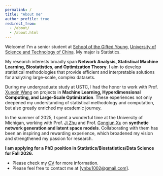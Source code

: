 ```yaml
---
permalink: /
title: "About me"
author_profile: true
redirect_from: 
  - /about/
  - /about.html
---
```


Welcome! I'm a senior student at [School of the Gifted Young](https://en.scgy.ustc.edu.cn/main.htm), [University of Science and Technology of China](https://en.ustc.edu.cn/). My major is Statistics.

My research interests broadly span **Network Analysis, Statistical Machine Learning, Biostatistics, and Optimization Theory**. I aim to develop statistical methodologies that provide efficient and interpretable solutions for analyzing large-scale, complex datasets.  

During my undergraduate study at USTC, I had the honor to work with Prof. [Xueqin Wang](https://bs.ustc.edu.cn/english/profile-650.html) on projects in **Machine Learning, Hyperdimensional Computing, and Large-Scale Optimization**. These experiences not only deepened my understanding of statistical methodology and computation, but also greatly enriched my academic journey.  

In the summer of 2025, I spent a wonderful time at the University of Michigan, working with Prof. [Ji Zhu](https://dept.stat.lsa.umich.edu/~jizhu/) and Prof. [Gongjun Xu](https://sites.google.com/umich.edu/gongjunxu) on **synthetic network generation and latent space models**. Collaborating with them has been an inspiring and rewarding experience, which broadened my vision and strengthened my passion for research.  

**I am applying for a PhD position in Statistics/Biostatistics/Data Science for Fall 2026.**

- Please check my [CV](/files/CV_Yinan_Bu.pdf) for more information.  
- Please feel free to contact me at [ynbu1002@gmail.com].  
